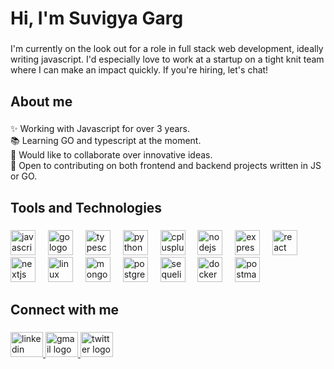 <h1 align="left">Hi, I'm Suvigya Garg</h1>

###

<p align="left">I'm currently on the look out for a role in full stack web development, ideally writing javascript. I'd especially love to work at a startup on a tight knit team where I can make an impact quickly. If you're hiring, let's chat!</p>

###

<h2 align="left">About me</h2>

###

<p align="left">✨ Working with Javascript for over 3 years.<br>📚 Learning GO and typescript at the moment.<br>🎯 Would like to collaborate over innovative ideas.<br>💬 Open to contributing on both frontend and backend projects written in JS or GO.</p>

###

<h2 align="left">Tools and Technologies</h2>

###

<div align="left">
  <img src="https://skillicons.dev/icons?i=javascript" height="40" alt="javascript logo" />
<img width="12" />
<img src="https://skillicons.dev/icons?i=go" height="40" alt="go logo" />
<img width="12" />
<img src="https://skillicons.dev/icons?i=typescript" height="40" alt="typescript logo" />
<img width="12" />
<img src="https://skillicons.dev/icons?i=python" height="40" alt="python logo" />
<img width="12" />
<img src="https://skillicons.dev/icons?i=cpp" height="40" alt="cplusplus logo" />
<img width="12" />
<img src="https://skillicons.dev/icons?i=nodejs" height="40" alt="nodejs logo" />
<img width="12" />
<img src="https://skillicons.dev/icons?i=express" height="40" alt="express logo" />
<img width="12" />
<img src="https://skillicons.dev/icons?i=react" height="40" alt="react logo" />
<img width="12" />
<img src="https://skillicons.dev/icons?i=nextjs" height="40" alt="nextjs logo" />
<img width="12" />
<img src="https://skillicons.dev/icons?i=linux" height="40" alt="linux logo" />
<img width="12" />
<img src="https://skillicons.dev/icons?i=mongodb" height="40" alt="mongodb logo" />
<img width="12" />
<img src="https://skillicons.dev/icons?i=postgresql" height="40" alt="postgresql logo" />
<img width="12" />
<img src="https://skillicons.dev/icons?i=sequelize" height="40" alt="sequelize logo" />
<img width="12" />
<img src="https://skillicons.dev/icons?i=docker" height="40" alt="docker logo" />
<img width="12" />
<img src="https://skillicons.dev/icons?i=postman" height="40" alt="postman logo" />

  
</div>

###

<h2 align="left">Connect with me</h2>

###

<div align="left">
  <a href="https://www.linkedin.com/in/suvigya-garg-16b76a24a/" target="_blank">
    <img src="https://raw.githubusercontent.com/maurodesouza/profile-readme-generator/master/src/assets/icons/social/linkedin/default.svg" width="52" height="40" alt="linkedin logo"  />
  </a>
  <a href="suvigya.2003.garg@gmail.com" target="_blank">
    <img src="https://raw.githubusercontent.com/maurodesouza/profile-readme-generator/master/src/assets/icons/social/gmail/default.svg" width="52" height="40" alt="gmail logo"  />
  </a>
  <a href="https://x.com/confused_mnkey" target="_blank">
    <img src="https://raw.githubusercontent.com/maurodesouza/profile-readme-generator/master/src/assets/icons/social/twitter/default.svg" width="52" height="40" alt="twitter logo"  />
  </a>
</div>

###


















<!--
**suvigyagarg/suvigyagarg** is a ✨ _special_ ✨ repository because its `README.md` (this file) appears on your GitHub profile.

Here are some ideas to get you started:

- 🔭 I’m currently working on ...
- 🌱 I’m currently learning ...
- 👯 I’m looking to collaborate on ...
- 🤔 I’m looking for help with ...
- 💬 Ask me about ...
- 📫 How to reach me: ...
- 😄 Pronouns: ...
- ⚡ Fun fact: ...
-->
